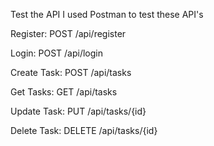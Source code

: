 Test the API
I used Postman to test these API's

Register: POST /api/register

Login: POST /api/login

Create Task: POST /api/tasks

Get Tasks: GET /api/tasks

Update Task: PUT /api/tasks/{id}

Delete Task: DELETE /api/tasks/{id}
